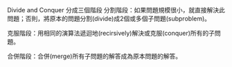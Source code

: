 Divide and Conquer 分成三個階段
分割階段：如果問題規模很小，就直接解決此問題；否則，將原本的問題分割(divide)成2個或多個子問題(subproblem)。

克服階段：用相同的演算法遞迴地(recirsively)解決或克服(conquer)所有的子問題。

合併階段：合併(merge)所有子問題的解答成為原本問題的解答。